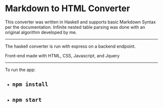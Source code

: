 # Markdown to HTML Converter

This converter was written in Haskell and supports basic Markdown Syntax 
per the documentation. Infinite nested table parsing was done with an original 
algorithm developed by me.

---

The haskell converter is run with express on a backend endpoint.

Front-end made with HTML, CSS, Javascript, and Jquery

---
To run the app: 

  - ## `npm install`
  - ## `npm start`
